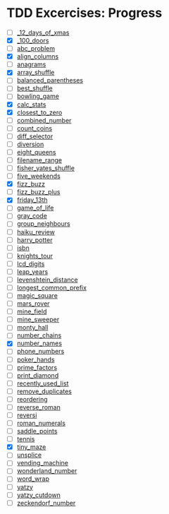 # TDD Excercises: Progress

- [ ] [_12_days_of_xmas](../java/de/hsp/tdd/_12_days_of_xmas/readme.txt)
- [X] [_100_doors](../java/de/hsp/tdd/_100_doors/readme.txt)
- [ ] [abc_problem](../java/de/hsp/tdd/abc_problem/readme.txt)
- [x] [align_columns](../java/de/hsp/tdd/align_columns/readme.txt)
- [ ] [anagrams](../java/de/hsp/tdd/anagrams/readme.txt)
- [X] [array_shuffle](../java/de/hsp/tdd/array_shuffle/readme.txt)
- [ ] [balanced_parentheses](../java/de/hsp/tdd/balanced_parentheses/readme.txt)
- [ ] [best_shuffle](../java/de/hsp/tdd/best_shuffle/readme.txt)
- [ ] [bowling_game](../java/de/hsp/tdd/bowling_game/readme.txt)
- [x] [calc_stats](../java/de/hsp/tdd/calc_stats/readme.txt)
- [x] [closest_to_zero](../java/de/hsp/tdd/closest_to_zero/readme.txt)
- [ ] [combined_number](../java/de/hsp/tdd/combined_number/readme.txt)
- [ ] [count_coins](../java/de/hsp/tdd/count_coins/readme.txt)
- [ ] [diff_selector](../java/de/hsp/tdd/diff_selector/readme.txt)
- [ ] [diversion](../java/de/hsp/tdd/diversion/readme.txt)
- [ ] [eight_queens](../java/de/hsp/tdd/eight_queens/readme.txt)
- [ ] [filename_range](../java/de/hsp/tdd/filename_range/readme.txt)
- [ ] [fisher_yates_shuffle](../java/de/hsp/tdd/fisher_yates_shuffle/readme.txt)
- [ ] [five_weekends](../java/de/hsp/tdd/five_weekends/readme.txt)
- [x] [fizz_buzz](../java/de/hsp/tdd/fizz_buzz/readme.txt)
- [ ] [fizz_buzz_plus](../java/de/hsp/tdd/fizz_buzz_plus/readme.txt)
- [x] [friday_13th](../java/de/hsp/tdd/friday_13th/readme.txt)
- [ ] [game_of_life](../java/de/hsp/tdd/game_of_life/readme.txt)
- [ ] [gray_code](../java/de/hsp/tdd/gray_code/readme.txt)
- [ ] [group_neighbours](../java/de/hsp/tdd/group_neighbours/readme.txt)
- [ ] [haiku_review](../java/de/hsp/tdd/haiku_review/readme.txt)
- [ ] [harry_potter](../java/de/hsp/tdd/harry_potter/readme.txt)
- [ ] [isbn](../java/de/hsp/tdd/isbn/readme.txt)
- [ ] [knights_tour](../java/de/hsp/tdd/knights_tour/readme.txt)
- [ ] [lcd_digits](../java/de/hsp/tdd/lcd_digits/readme.txt)
- [ ] [leap_years](../java/de/hsp/tdd/leap_years/readme.txt)
- [ ] [levenshtein_distance](../java/de/hsp/tdd/levenshtein_distance/readme.txt)
- [ ] [longest_common_prefix](../java/de/hsp/tdd/longest_common_prefix/readme.txt)
- [ ] [magic_square](../java/de/hsp/tdd/magic_square/readme.txt)
- [ ] [mars_rover](../java/de/hsp/tdd/mars_rover/readme.txt)
- [ ] [mine_field](../java/de/hsp/tdd/mine_field/readme.txt)
- [ ] [mine_sweeper](../java/de/hsp/tdd/mine_sweeper/readme.txt)
- [ ] [monty_hall](../java/de/hsp/tdd/monty_hall/readme.txt)
- [ ] [number_chains](../java/de/hsp/tdd/number_chains/readme.txt)
- [x] [number_names](../java/de/hsp/tdd/number_names/readme.txt)
- [ ] [phone_numbers](../java/de/hsp/tdd/phone_numbers/readme.txt)
- [ ] [poker_hands](../java/de/hsp/tdd/poker_hands/readme.txt)
- [ ] [prime_factors](../java/de/hsp/tdd/prime_factors/readme.txt)
- [ ] [print_diamond](../java/de/hsp/tdd/print_diamond/readme.txt)
- [ ] [recently_used_list](../java/de/hsp/tdd/recently_used_list/readme.txt)
- [ ] [remove_duplicates](../java/de/hsp/tdd/remove_duplicates/readme.txt)
- [ ] [reordering](../java/de/hsp/tdd/reordering/readme.txt)
- [ ] [reverse_roman](../java/de/hsp/tdd/reverse_roman/readme.txt)
- [ ] [reversi](../java/de/hsp/tdd/reversi/readme.txt)
- [ ] [roman_numerals](../java/de/hsp/tdd/roman_numerals/readme.txt)
- [ ] [saddle_points](../java/de/hsp/tdd/saddle_points/readme.txt)
- [ ] [tennis](../java/de/hsp/tdd/tennis/readme.txt)
- [x] [tiny_maze](../java/de/hsp/tdd/tiny_maze/readme.txt)
- [ ] [unsplice](../java/de/hsp/tdd/unsplice/readme.txt)
- [ ] [vending_machine](../java/de/hsp/tdd/vending_machine/readme.txt)
- [ ] [wonderland_number](../java/de/hsp/tdd/wonderland_number/readme.txt)
- [ ] [word_wrap](../java/de/hsp/tdd/word_wrap/readme.txt)
- [ ] [yatzy](../java/de/hsp/tdd/yatzy/readme.txt)
- [ ] [yatzy_cutdown](../java/de/hsp/tdd/yatzy_cutdown/readme.txt)
- [ ] [zeckendorf_number](../java/de/hsp/tdd/zeckendorf_number/readme.txt)